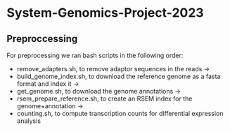 # System-Genomics-Project-2023

## Preproccessing
For preprocessing we ran bash scripts in the following order:
- remove_adapters.sh, to remove adaptor sequences in the reads ->
- build_genome_index.sh, to download the reference genome as a fasta format and index it ->
- get_genome.sh, to download the genome annotations ->
- rsem_prepare_reference.sh, to create an RSEM index for the genome+annotation ->
- counting.sh, to compute transcription counts for differential expression analysis 
